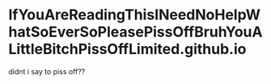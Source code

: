 # IfYouAreReadingThisINeedNoHelpWhatSoEverSoPleasePissOffBruhYouALittleBitchPissOffLimited.github.io
didnt i say to piss off??
